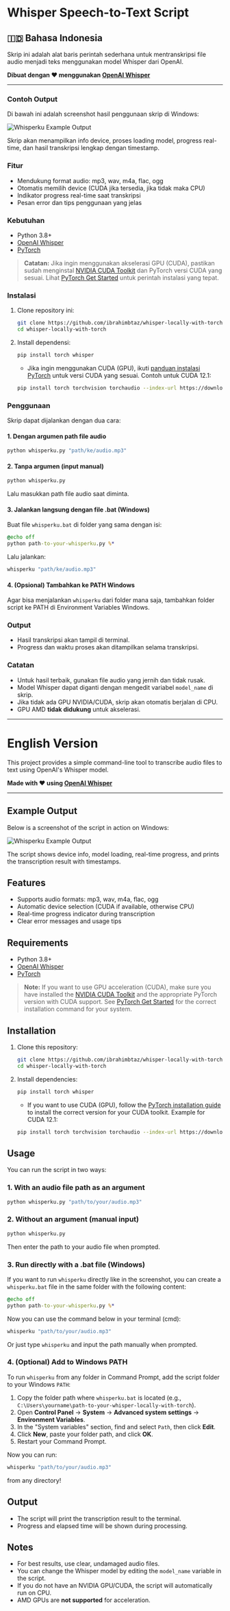 # Whisper Speech-to-Text Script

## 🇮🇩 Bahasa Indonesia

Skrip ini adalah alat baris perintah sederhana untuk mentranskripsi file audio menjadi teks menggunakan model Whisper dari OpenAI.

**Dibuat dengan ❤️ menggunakan [OpenAI Whisper](https://github.com/openai/whisper)**

---

### Contoh Output

Di bawah ini adalah screenshot hasil penggunaan skrip di Windows:

![Whisperku Example Output](screenshot.png)

Skrip akan menampilkan info device, proses loading model, progress real-time, dan hasil transkripsi lengkap dengan timestamp.

### Fitur
- Mendukung format audio: mp3, wav, m4a, flac, ogg
- Otomatis memilih device (CUDA jika tersedia, jika tidak maka CPU)
- Indikator progress real-time saat transkripsi
- Pesan error dan tips penggunaan yang jelas

### Kebutuhan
- Python 3.8+
- [OpenAI Whisper](https://github.com/openai/whisper)
- [PyTorch](https://pytorch.org/)

> **Catatan:**
> Jika ingin menggunakan akselerasi GPU (CUDA), pastikan sudah menginstal [NVIDIA CUDA Toolkit](https://developer.nvidia.com/cuda-downloads) dan PyTorch versi CUDA yang sesuai. Lihat [PyTorch Get Started](https://pytorch.org/get-started/locally/) untuk perintah instalasi yang tepat.

### Instalasi
1. Clone repository ini:
   ```sh
   git clone https://github.com/ibrahimbtaz/whisper-locally-with-torch
   cd whisper-locally-with-torch
   ```
2. Install dependensi:
   ```sh
   pip install torch whisper
   ```
   - Jika ingin menggunakan CUDA (GPU), ikuti [panduan instalasi PyTorch](https://pytorch.org/get-started/locally/) untuk versi CUDA yang sesuai. Contoh untuk CUDA 12.1:
   ```sh
   pip install torch torchvision torchaudio --index-url https://download.pytorch.org/whl/cu121
   ```

### Penggunaan
Skrip dapat dijalankan dengan dua cara:

#### 1. Dengan argumen path file audio
```sh
python whisperku.py "path/ke/audio.mp3"
```

#### 2. Tanpa argumen (input manual)
```sh
python whisperku.py
```
Lalu masukkan path file audio saat diminta.

#### 3. Jalankan langsung dengan file .bat (Windows)
Buat file `whisperku.bat` di folder yang sama dengan isi:
```bat
@echo off
python path-to-your-whisperku.py %*
```
Lalu jalankan:
```sh
whisperku "path/ke/audio.mp3"
```

#### 4. (Opsional) Tambahkan ke PATH Windows
Agar bisa menjalankan `whisperku` dari folder mana saja, tambahkan folder script ke PATH di Environment Variables Windows.

### Output
- Hasil transkripsi akan tampil di terminal.
- Progress dan waktu proses akan ditampilkan selama transkripsi.

### Catatan
- Untuk hasil terbaik, gunakan file audio yang jernih dan tidak rusak.
- Model Whisper dapat diganti dengan mengedit variabel `model_name` di skrip.
- Jika tidak ada GPU NVIDIA/CUDA, skrip akan otomatis berjalan di CPU.
- GPU AMD **tidak didukung** untuk akselerasi.

---

# English Version

This project provides a simple command-line tool to transcribe audio files to text using OpenAI's Whisper model.

**Made with ❤️ using [OpenAI Whisper](https://github.com/openai/whisper)**

---

## Example Output

Below is a screenshot of the script in action on Windows:

![Whisperku Example Output](screenshot.png)

The script shows device info, model loading, real-time progress, and prints the transcription result with timestamps. 

## Features
- Supports audio formats: mp3, wav, m4a, flac, ogg
- Automatic device selection (CUDA if available, otherwise CPU)
- Real-time progress indicator during transcription
- Clear error messages and usage tips

## Requirements
- Python 3.8+
- [OpenAI Whisper](https://github.com/openai/whisper)
- [PyTorch](https://pytorch.org/)

> **Note:**
> If you want to use GPU acceleration (CUDA), make sure you have installed the [NVIDIA CUDA Toolkit](https://developer.nvidia.com/cuda-downloads) and the appropriate PyTorch version with CUDA support. See [PyTorch Get Started](https://pytorch.org/get-started/locally/) for the correct installation command for your system.

## Installation
1. Clone this repository:
   ```sh
   git clone https://github.com/ibrahimbtaz/whisper-locally-with-torch
   cd whisper-locally-with-torch
   ```
2. Install dependencies:
   ```sh
   pip install torch whisper
   ```
   - If you want to use CUDA (GPU), follow the [PyTorch installation guide](https://pytorch.org/get-started/locally/) to install the correct version for your CUDA toolkit. Example for CUDA 12.1:
   ```sh
   pip install torch torchvision torchaudio --index-url https://download.pytorch.org/whl/cu121
   ```

## Usage
You can run the script in two ways:

### 1. With an audio file path as an argument
```sh
python whisperku.py "path/to/your/audio.mp3"
```

### 2. Without an argument (manual input)
```sh
python whisperku.py
```
Then enter the path to your audio file when prompted.

### 3. Run directly with a .bat file (Windows)
If you want to run `whisperku` directly like in the screenshot, you can create a `whisperku.bat` file in the same folder with the following content:

```bat
@echo off
python path-to-your-whisperku.py %*
```

Now you can use the command below in your terminal (cmd):
```sh
whisperku "path/to/your/audio.mp3"
```
Or just type `whisperku` and input the path manually when prompted.

### 4. (Optional) Add to Windows PATH
To run `whisperku` from any folder in Command Prompt, add the script folder to your Windows `PATH`:

1. Copy the folder path where `whisperku.bat` is located (e.g., `C:\Users\yourname\path-to-your-whisper-locally-with-torch`).
2. Open **Control Panel** → **System** → **Advanced system settings** → **Environment Variables**.
3. In the "System variables" section, find and select `Path`, then click **Edit**.
4. Click **New**, paste your folder path, and click **OK**.
5. Restart your Command Prompt.

Now you can run:
```sh
whisperku "path/to/your/audio.mp3"
```
from any directory!

## Output
- The script will print the transcription result to the terminal.
- Progress and elapsed time will be shown during processing.

## Notes
- For best results, use clear, undamaged audio files.
- You can change the Whisper model by editing the `model_name` variable in the script.
- If you do not have an NVIDIA GPU/CUDA, the script will automatically run on CPU.
- AMD GPUs are **not supported** for acceleration.


